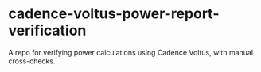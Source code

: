 # cadence-voltus-power-report-verification
A repo for verifying power calculations using Cadence Voltus, with manual cross-checks.
